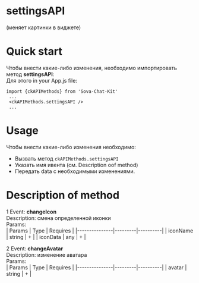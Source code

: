 # settingsAPI
(меняет картинки в виджете)

# Quick start
Чтобы внести какие-либо изменения, необходимо импортировать метод **settingsAPI**:  
Для этого in your App.js file:
```
import {ckAPIMethods} from 'Sova-Chat-Kit'
 ...
 <ckAPIMethods.settingsAPI />
 ...
 ```
 
 # Usage
 Чтобы внести какие-либо изменения необходимо:  
* Вызвать метод `ckAPIMethods.settingsAPI` 
* Указать имя ивента (cм. Description oof method)  
* Передать data с необходимыми изменениями.  

# Description of method
1 Event: **changeIcon**  
Description: смена определенной иконки   
Params:  
| Params        | Type    | Requires |
|---------------|---------|----------|
| iconName      | string  | +        |
| iconData      | any     | +        |

2 Event: **changeAvatar**  
Description: изменение аватара   
Params:  
| Params        | Type    | Requires |
|---------------|---------|----------|
| avatar        | string  | +        |
